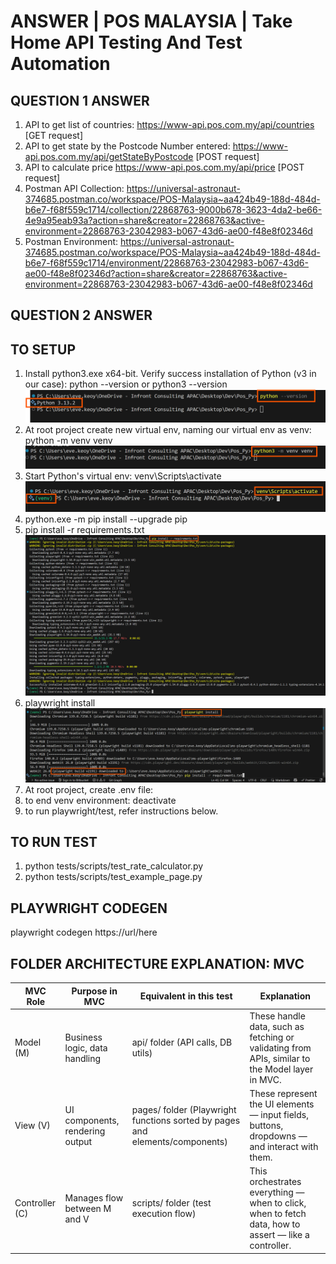 # ANSWER | POS MALAYSIA | Take Home API Testing And Test Automation


## QUESTION 1 ANSWER
1) API to get list of countries: https://www-api.pos.com.my/api/countries [GET request]
2) API to get state by the Postcode Number entered: https://www-api.pos.com.my/api/getStateByPostcode [POST request]
3) API to calculate price https://www-api.pos.com.my/api/price [POST request]
4) Postman API Collection: https://universal-astronaut-374685.postman.co/workspace/POS-Malaysia~aa424b49-188d-484d-b6e7-f68f559c1714/collection/22868763-9000b678-3623-4da2-be66-4e9a95eab93a?action=share&creator=22868763&active-environment=22868763-23042983-b067-43d6-ae00-f48e8f02346d 
5) Postman Environment: https://universal-astronaut-374685.postman.co/workspace/POS-Malaysia~aa424b49-188d-484d-b6e7-f68f559c1714/environment/22868763-23042983-b067-43d6-ae00-f48e8f02346d?action=share&creator=22868763&active-environment=22868763-23042983-b067-43d6-ae00-f48e8f02346d


## QUESTION 2 ANSWER
## TO SETUP
1) Install python3.exe x64-bit.
Verify success installation of Python (v3 in our case): python --version or python3 --version
![Python install](src/image.png)
2) At root project create new virtual env, naming our virtual env as venv: python -m venv venv
![Python install](src/image-1.png)
3) Start Python's virtual env: venv\Scripts\activate 
![Python install](src/image-2.png)
4) python.exe -m pip install --upgrade pip
5) pip install -r requirements.txt
![Python install](src/image-3.png)
6) playwright install
![Python install](src/image-4.png)
7) At root project, create .env file:
8) to end venv environment: deactivate
9) to run playwright/test, refer instructions below.

## TO RUN TEST
1) python tests/scripts/test_rate_calculator.py
2) python tests/scripts/test_example_page.py

## PLAYWRIGHT CODEGEN
playwright codegen https://url/here


## FOLDER ARCHITECTURE EXPLANATION: MVC
| MVC Role	| Purpose in MVC | Equivalent in this test | Explanation
|----------|----------|----------|----------|
Model (M) | Business logic, data handling | api/ folder (API calls, DB utils) | These handle data, such as fetching or validating from APIs, similar to the Model layer in MVC.
View (V) | UI components, rendering output | pages/ folder (Playwright functions sorted by pages and elements/components) | These represent the UI elements — input fields, buttons, dropdowns — and interact with them.
Controller (C) | Manages flow between M and V | scripts/ folder (test execution flow) | This orchestrates everything — when to click, when to fetch data, how to assert — like a controller.
